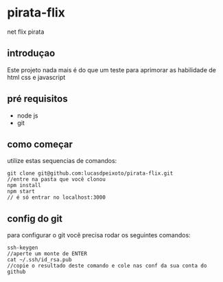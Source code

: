 # pirata-flix
net flix pirata
## introduçao
Este projeto nada mais é do que um teste para aprimorar as habilidade de html css e javascript

## pré requisitos
- node js
- git

## como começar
utilize estas sequencias de comandos:
```
git clone git@github.com:lucasdpeixoto/pirata-flix.git
//entre na pasta que você clonou
npm install
npm start
// é só entrar no localhost:3000
```
## config do git
para configurar o git você precisa rodar os seguintes comandos:
```
ssh-keygen
//aperte um monte de ENTER
cat ~/.ssh/id_rsa.pub
//copie o resultado deste comando e cole nas conf da sua conta do github
```
